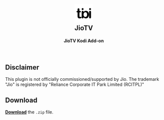 <h2 align="center">
  <br>
  <img src="https://github.com/tibijiotv/tibijiotv.github.io/blob/main/icon.png" height="60" width="60">
  <br>
  JioTV
  <br>
</h2>

<h4 align="center">JioTV Kodi Add-on</h4>

<br>

## Disclaimer

This plugin is not officially commissioned/supported by Jio. The trademark "Jio" is registered by "Reliance Corporate IT Park Limited (RCITPL)"

## Download

[**Download**](https://github.com/tibijiotv/tibijiotv.github.io/blob/main/repository.tibi-2.0.1.zip?raw=true) the `.zip` file.

